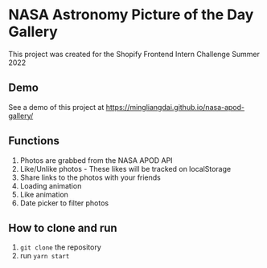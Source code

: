 # NASA Astronomy Picture of the Day Gallery

This project was created for the Shopify Frontend Intern Challenge Summer 2022

## Demo

See a demo of this project at https://mingliangdai.github.io/nasa-apod-gallery/

## Functions

1. Photos are grabbed from the NASA APOD API
2. Like/Unlike photos - These likes will be tracked on localStorage
3. Share links to the photos with your friends
4. Loading animation
5. Like animation
6. Date picker to filter photos

## How to clone and run

1. `git clone` the repository
2. run `yarn start`
